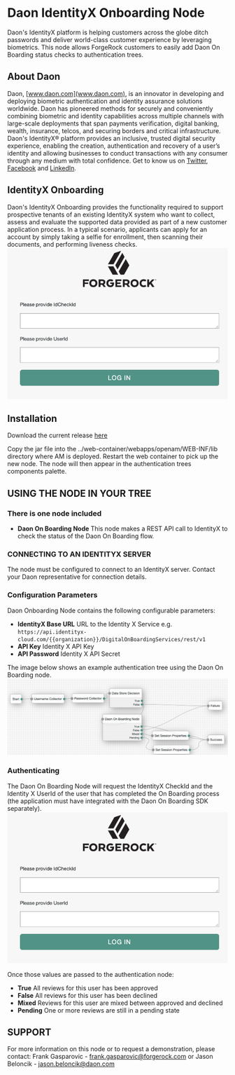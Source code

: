 # Daon IdentityX Onboarding Node

Daon's IdentityX platform is helping customers across the globe ditch passwords and deliver world-class customer
 experience by leveraging biometrics. This node allows ForgeRock customers to easily add Daon On Boarding status
  checks to authentication trees.

## About Daon ##
Daon, [www.daon.com](www.daon.com), is an innovator in developing and deploying biometric authentication and identity assurance solutions worldwide. Daon has pioneered methods for securely and conveniently combining biometric and identity capabilities across multiple channels with large-scale deployments that span payments verification, digital banking, wealth, insurance, telcos, and securing borders and critical infrastructure. Daon's IdentityX® platform provides an inclusive, trusted digital security experience, enabling the creation, authentication and recovery of a user’s identity and allowing businesses to conduct transactions with any consumer through any medium with total confidence. Get to know us on [Twitter](https://twitter.com/DaonInc), [Facebook](https://www.facebook.com/humanauthentication) and [LinkedIn](https://www.linkedin.com/company/daon).

## IdentityX Onboarding ##

Daon's IdentityX Onboarding provides the functionality required to support prospective tenants of an existing IdentityX system who want to collect, assess and evaluate the supported data provided as part of a new customer application process. In a typical scenario, applicants can apply for an account by simply taking a selfie for enrollment, then scanning their documents, and performing liveness checks.
![ScreenShot](./images/user_flow.png)

## Installation ##
Download the current release [here](https://github.com/JBeloncik/daonOnBoardingNode/releases/latest)

Copy the jar file into the ../web-container/webapps/openam/WEB-INF/lib directory where AM is deployed.  Restart the web container to pick up the new node.  The node will then appear in the authentication trees components palette.

## USING THE NODE IN YOUR TREE ##

### There is one node included ###
- **Daon On Boarding Node** This node makes a REST API call to IdentityX to check the status of the Daon On Boarding
 flow.

### CONNECTING TO AN IDENTITYX SERVER ###
The node must be configured to connect to an IdentityX server. Contact your Daon representative for connection details.

### Configuration Parameters ###
Daon Onboarding Node contains the following configurable parameters:
- **IdentityX Base URL** URL to the Identity X Service e.g. `https://api.identityx-cloud.com/{{organization}}/DigitalOnBoardingServices/rest/v1`
- **API Key** Identity X API Key
- **API Password** Identity X API Secret

The image below shows an example authentication tree using the Daon On Boarding node.
![ScreenShot](./images/daon_onboarding.png)

### Authenticating  ###
The Daon On Boarding Node  will request the IdentityX CheckId and the Identity X UserId of the user that has
 completed the On Boarding process (the application must have integrated with the Daon On Boarding SDK separately).
![ScreenShot](./images/user_flow.png)

 Once those values are passed to the authentication node: 
-  **True** All reviews for this user has been approved
-  **False** All reviews for this user has been declined
-  **Mixed** Reviews for this user are mixed between approved and declined
-  **Pending** One or more reviews are still in a pending state



  






## SUPPORT ##
For more information on this node or to request a demonstration, please contact:
Frank Gasparovic - frank.gasparovic@forgerock.com or Jason Beloncik - jason.beloncik@daon.com
